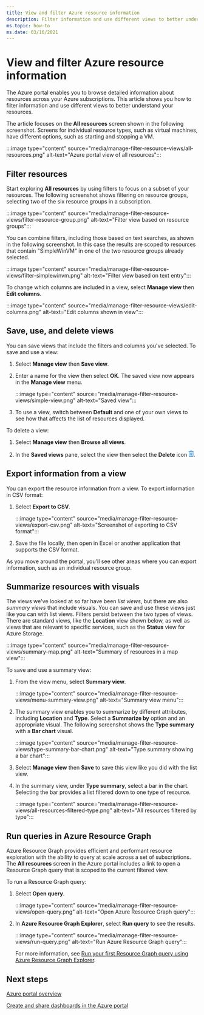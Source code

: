 ```yaml
---
title: View and filter Azure resource information
description: Filter information and use different views to better understand your Azure resources.
ms.topic: how-to
ms.date: 03/16/2021
---
```


# View and filter Azure resource information

The Azure portal enables you to browse detailed information about resources across your Azure subscriptions. This article shows you how to filter information and use different views to better understand your resources.

The article focuses on the **All resources** screen shown in the following screenshot. Screens for individual resource types, such as virtual machines, have different options, such as starting and stopping a VM.

:::image type="content" source="media/manage-filter-resource-views/all-resources.png" alt-text="Azure portal view of all resources":::

## Filter resources

Start exploring **All resources** by using filters to focus on a subset of your resources. The following screenshot shows filtering on resource groups, selecting two of the six resource groups in a subscription.

:::image type="content" source="media/manage-filter-resource-views/filter-resource-group.png" alt-text="Filter view based on resource groups":::

You can combine filters, including those based on text searches, as shown in the following screenshot. In this case the results are scoped to resources that contain "SimpleWinVM" in one of the two resource groups already selected.

:::image type="content" source="media/manage-filter-resource-views/filter-simplewinvm.png" alt-text="Filter view based on text entry":::

To change which columns are included in a view, select **Manage view** then **Edit columns**.

:::image type="content" source="media/manage-filter-resource-views/edit-columns.png" alt-text="Edit columns shown in view":::

## Save, use, and delete views

You can save views that include the filters and columns you've selected. To save and use a view:

1. Select **Manage view** then **Save view**.

1. Enter a name for the view then select **OK**. The saved view now appears in the **Manage view** menu.

    :::image type="content" source="media/manage-filter-resource-views/simple-view.png" alt-text="Saved view":::

1. To use a view, switch between **Default** and one of your own views to see how that affects the list of resources displayed.

To delete a view:

1. Select **Manage view** then **Browse all views**.

1. In the **Saved views** pane, select the view then select the **Delete** icon ![Delete view icon](media/manage-filter-resource-views/icon-delete.png).

## Export information from a view

You can export the resource information from a view. To export information in CSV format:

1. Select **Export to CSV**.

    :::image type="content" source="media/manage-filter-resource-views/export-csv.png" alt-text="Screenshot of exporting to CSV format":::

1. Save the file locally, then open in Excel or another application that supports the CSV format. 

As you move around the portal, you'll see other areas where you can export information, such as an individual resource group.

## Summarize resources with visuals

The views we've looked at so far have been _list views_, but there are also _summary views_ that include visuals. You can save and use these views just like you can with list views. Filters persist between the two types of views. There are standard views, like the **Location** view shown below, as well as views that are relevant to specific services, such as the **Status** view for Azure Storage.

:::image type="content" source="media/manage-filter-resource-views/summary-map.png" alt-text="Summary of resources in a map view":::

To save and use a summary view:

1. From the view menu, select **Summary view**.

    :::image type="content" source="media/manage-filter-resource-views/menu-summary-view.png" alt-text="Summary view menu":::

1. The summary view enables you to summarize by different attributes, including **Location** and **Type**. Select a **Summarize by** option and an appropriate visual. The following screenshot shows the **Type summary** with a **Bar chart** visual.

    :::image type="content" source="media/manage-filter-resource-views/type-summary-bar-chart.png" alt-text="Type summary showing a bar chart":::

1. Select **Manage view** then **Save** to save this view like you did with the list view.

1. In the summary view, under **Type summary**, select a bar in the chart. Selecting the bar provides a list filtered down to one type of resource.

    :::image type="content" source="media/manage-filter-resource-views/all-resources-filtered-type.png" alt-text="All resources filtered by type":::

## Run queries in Azure Resource Graph

Azure Resource Graph provides efficient and performant resource exploration with the ability to query at scale across a set of subscriptions. The **All resources** screen in the Azure portal includes a link to open a Resource Graph query that is scoped to the current filtered view.

To run a Resource Graph query:

1. Select **Open query**.

    :::image type="content" source="media/manage-filter-resource-views/open-query.png" alt-text="Open Azure Resource Graph query":::

1. In **Azure Resource Graph Explorer**, select **Run query** to see the results.

    :::image type="content" source="media/manage-filter-resource-views/run-query.png" alt-text="Run Azure Resource Graph query":::

    For more information, see [Run your first Resource Graph query using Azure Resource Graph Explorer](../governance/resource-graph/first-query-portal.md).

## Next steps

[Azure portal overview](azure-portal-overview.md)

[Create and share dashboards in the Azure portal](azure-portal-dashboards.md)
